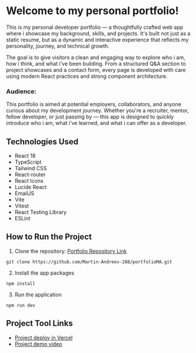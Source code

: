 # Welcome to my personal portfolio!

This is my personal developer portfolio — a thoughtfully crafted web app where i showcase my background, skills, and projects. It's built not just as a static resume, but as a dynamic and interactive experience that reflects my personality, journey, and technical growth.

The goal is to give visitors a clean and engaging way to explore who i am, how i think, and what i’ve been building. From a structured Q&A section to project showcases and a contact form, every page is developed with care using modern React practices and strong component architecture.

### Audience:
This portfolio is aimed at potential employers, collaborators, and anyone curious about my development journey. Whether you're a recruiter, mentor, fellow developer, or just passing by — this app is designed to quickly introduce who i am, what i’ve learned, and what i can offer as a developer.

## Technologies Used
- React 18
- TypeScript
- Tailwind CSS
- React-router
- React Icons
- Lucide React
- EmailJS
- Vite
- Vitest
- React Testing Library
- ESLint

## How to Run the Project
1. Clone the repository: [Portfolio Repository Link](https://github.com/Martin-Andreev-288/portfolioMA)
```
git clone https://github.com/Martin-Andreev-288/portfolioMA.git
```
2. Install the app packages
```
npm install
```
3. Run the application
```
npm run dev
```

## Project Tool Links
- [Project deploy in Vercel](https://portfolio-m-a.vercel.app/)
- [Project demo video]()
